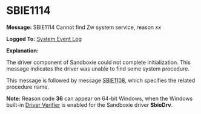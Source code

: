 # SBIE1114

**Message:** SBIE1114 Cannot find Zw system service, reason _xx_

**Logged To:** [System Event Log](SystemEventLog)

**Explanation:**

The driver component of Sandboxie could not complete initialization. This message indicates the driver was unable to find some system procedure.

This message is followed by message [SBIE1108](SBIE1108), which specifies the related procedure name.

**Note:** Reason code **36** can appear on 64-bit Windows, when the Windows built-in [Driver Verifier](http://www.microsoft.com/whdc/DevTools/tools/DrvVerifier.mspx) is enabled for the Sandboxie driver **SbieDrv**.
